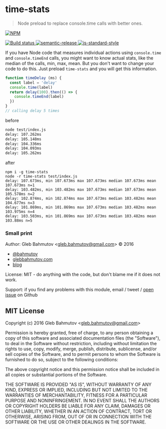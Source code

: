 # time-stats

> Node preload to replace console.time calls with better ones.

[![NPM][npm-icon] ][npm-url]

[![Build status][ci-image] ][ci-url]
[![semantic-release][semantic-image] ][semantic-url]
[![js-standard-style][standard-image]][standard-url]

If you have Node code that measures individual actions using `console.time` and `console.timeEnd`
calls, you might want to know actual stats, like the median of the calls, min, max, mean.
But you don't want to change your code to do this. Just preload `time-stats` and you will get
this information.

```js
function timeDelay (ms) {
  const label = 'delay'
  console.time(label)
  return delay(100).then(() => {
    console.timeEnd(label)
  })
}
// calling delay 5 times
```

before

```sh
node test/index.js
delay: 107.262ms
delay: 105.148ms
delay: 104.336ms
delay: 104.093ms
delay: 105.262ms
```

after

```
npm i -g time-stats
node -r time-stats test/index.js
delay: 107.673ms, min 107.673ms max 107.673ms median 107.673ms mean 107.673ms n=1
delay: 103.482ms, min 103.482ms max 107.673ms median 107.673ms mean 105.578ms n=2
delay: 102.874ms, min 102.874ms max 107.673ms median 103.482ms mean 104.677ms n=3
delay: 101.869ms, min 101.869ms max 107.673ms median 103.482ms mean 103.975ms n=4
delay: 103.503ms, min 101.869ms max 107.673ms median 103.482ms mean 103.88ms n=5
```

### Small print

Author: Gleb Bahmutov &lt;gleb.bahmutov@gmail.com&gt; &copy; 2016

* [@bahmutov](https://twitter.com/bahmutov)
* [glebbahmutov.com](http://glebbahmutov.com)
* [blog](http://glebbahmutov.com/blog)


License: MIT - do anything with the code, but don't blame me if it does not work.

Support: if you find any problems with this module, email / tweet /
[open issue](https://github.com/bahmutov/time-stats/issues) on Github

## MIT License

Copyright (c) 2016 Gleb Bahmutov &lt;gleb.bahmutov@gmail.com&gt;

Permission is hereby granted, free of charge, to any person
obtaining a copy of this software and associated documentation
files (the "Software"), to deal in the Software without
restriction, including without limitation the rights to use,
copy, modify, merge, publish, distribute, sublicense, and/or sell
copies of the Software, and to permit persons to whom the
Software is furnished to do so, subject to the following
conditions:

The above copyright notice and this permission notice shall be
included in all copies or substantial portions of the Software.

THE SOFTWARE IS PROVIDED "AS IS", WITHOUT WARRANTY OF ANY KIND,
EXPRESS OR IMPLIED, INCLUDING BUT NOT LIMITED TO THE WARRANTIES
OF MERCHANTABILITY, FITNESS FOR A PARTICULAR PURPOSE AND
NONINFRINGEMENT. IN NO EVENT SHALL THE AUTHORS OR COPYRIGHT
HOLDERS BE LIABLE FOR ANY CLAIM, DAMAGES OR OTHER LIABILITY,
WHETHER IN AN ACTION OF CONTRACT, TORT OR OTHERWISE, ARISING
FROM, OUT OF OR IN CONNECTION WITH THE SOFTWARE OR THE USE OR
OTHER DEALINGS IN THE SOFTWARE.

[npm-icon]: https://nodei.co/npm/time-stats.svg?downloads=true
[npm-url]: https://npmjs.org/package/time-stats
[ci-image]: https://travis-ci.org/bahmutov/time-stats.svg?branch=master
[ci-url]: https://travis-ci.org/bahmutov/time-stats
[semantic-image]: https://img.shields.io/badge/%20%20%F0%9F%93%A6%F0%9F%9A%80-semantic--release-e10079.svg
[semantic-url]: https://github.com/semantic-release/semantic-release
[standard-image]: https://img.shields.io/badge/code%20style-standard-brightgreen.svg
[standard-url]: http://standardjs.com/
